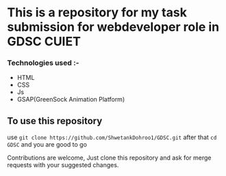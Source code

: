 # This is a repository for my task submission for webdeveloper role in GDSC CUIET

### Technologies used :-
- HTML
- CSS
- Js
- GSAP(GreenSock Animation Platform)

## To use this repository
use `git clone https://github.com/ShwetankDohroo1/GDSC.git`
after that `cd GDSC`
and you are good to go

Contributions are welcome, Just clone this repository and ask for merge requests with your suggested changes.
